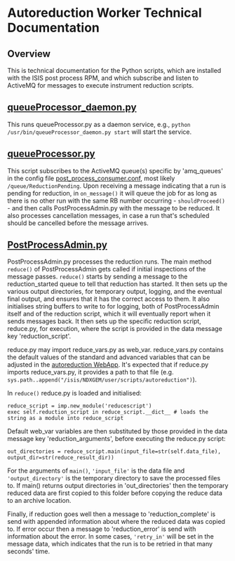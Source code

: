 # Autoreduction Worker Technical Documentation

## Overview
This is technical documentation for the Python scripts, which are installed with the ISIS post process RPM, 
and which subscribe and listen to ActiveMQ for messages to execute instrument reduction scripts.

## [queueProcessor_daemon.py](https://github.com/mantidproject/autoreduce/blob/master/ISISPostProcessRPM/rpmbuild/autoreduce-mq/usr/bin/queueProcessor_daemon.py)
This runs queueProcessor.py as a daemon service, e.g., `python /usr/bin/queueProcessor_daemon.py start` will start the service.

## [queueProcessor.py](https://github.com/mantidproject/autoreduce/blob/master/ISISPostProcessRPM/rpmbuild/autoreduce-mq/usr/bin/queueProcessor.py)
This script subscribes to the ActiveMQ queue(s) specific by 'amq_queues' in the config file [post_process_consumer.conf](https://github.com/mantidproject/autoreduce/blob/master/ISISPostProcessRPM/rpmbuild/autoreduce-mq/etc/autoreduce/post_process_consumer.conf), most likely `/queue/ReductionPending`.
Upon receiving a message indicating that a run is pending for reduction, in `on_message()` it will queue the job for as long as there is no other run with the same RB number occurring - `shouldProceed()` - and then calls PostProcessAdmin.py with the message to be reduced.
It also processes cancellation messages, in case a run that's scheduled should be cancelled before the message arrives.



## [PostProcessAdmin.py](https://github.com/mantidproject/autoreduce/blob/master/ISISPostProcessRPM/rpmbuild/autoreduce-mq/usr/bin/PostProcessAdmin.py)
PostProcessAdmin.py processes the reduction runs. The main method `reduce()` of PostProcessAdmin
gets called if initial inspections of the message passes. `reduce()` starts by sending a message to the
reduction_started queue to tell that reduction has started. It then sets up the various output directories, for temporary output, logging, and the eventual final output, and ensures that it has the correct access to them.
It also initialises string buffers to write to for logging, both of PostProcessAdmin itself and of the reduction script, which it will eventually report when it sends messages back.
It then sets up the specific reduction script, reduce.py, for execution, where the script is provided in the data message key 'reduction_script'. 

reduce.py may import reduce_vars.py as web_var. reduce_vars.py contains the default values of the standard and advanced
variables that can be adjusted in the [autoreduction WebApp](https://github.com/mantidproject/autoreduce/tree/master/WebApp/ISIS). It's expected that if reduce.py imports reduce_vars.py, it provides a path to that file (e.g. `sys.path..append("/isis/NDXGEM/user/scripts/autoreduction")`).

In `reduce()` reduce.py is loaded and initialised: 

    reduce_script = imp.new_module('reducescript')
    exec self.reduction_script in reduce_script.__dict__ # loads the string as a module into reduce_script
    
Default web_var variables are then substituted by those provided in the
data message key 'reduction_arguments', before executing the reduce.py script: 

    out_directories = reduce_script.main(input_file=str(self.data_file), output_dir=str(reduce_result_dir))
     
For the arguments of `main()`, `'input_file'` is the data file and `'output_directory'` is the temporary 
directory to save the processed files to. If main() returns output directories in 'out_directories' then the temporary
reduced data are first copied to this folder before copying the reduce data to an archive location. 

Finally, if reduction goes well then a message to 'reduction_complete' is send with appended information about where the
reduced data was copied to. If error occur then a message to 'reduction_error' is send with information about
the error. In some cases, `'retry_in'` will be set in the message data, which indicates that the run is to be retried
in that many seconds' time.

